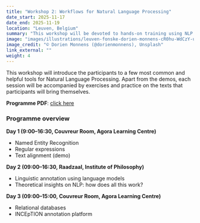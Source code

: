 ```yaml
---
title: "Workshop 2: Workflows for Natural Language Processing"
date_start: 2025-11-17
date_end: 2025-11-19
location: "Leuven, Belgium"
summary: "This workshop will be devoted to hands-on training using NLP tools and building a workflow for participants' materials."
image: "images/illustrations/leuven-fonske-dorien-monnens-cR0hu-WdCzY-unsplash.jpg"
image_credit: "© Dorien Monnens (@dorienmonnens), Unsplash"
link_external: ""
weight: 4
---
```


This workshop will introduce the participants to a few most common and helpful tools for Natural Language Processing. Apart from the demos, each session will be accompanied by exercises and practice on the texts that participants will bring themselves.

**Programme PDF**: [click here](/events/MECANO_Workshop_II_Programme.pdf)

### Programme overview
**Day 1 (9:00–16:30, Couvreur Room, Agora Learning Centre)**
- Named Entity Recognition
- Regular expressions
- Text alignment (demo)
  
**Day 2 (09:00–16:30, Raadzaal, Institute of Philosophy)**
- Linguistic annotation using language models
- Theoretical insights on NLP: how does all this work?

**Day 3 (09:00–15:00, Couvreur Room, Agora Learning Centre)**
- Relational databases 
- INCEpTION annotation platform

